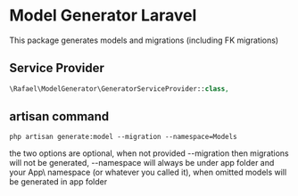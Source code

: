# Model Generator Laravel

This package generates models and migrations (including FK migrations)


## Service Provider

```php
\Rafael\ModelGenerator\GeneratorServiceProvider::class,
```

## artisan command

```shell
php artisan generate:model --migration --namespace=Models
```

the two options are optional, when not provided --migration then migrations will not be generated, --namespace will always be under app folder and your App\ namespace (or whatever you called it), when omitted models will be generated in app folder
